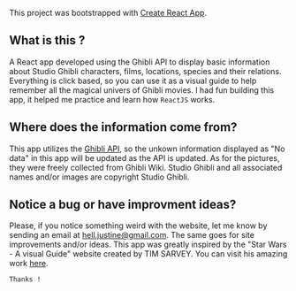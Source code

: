 This project was bootstrapped with [Create React App](https://github.com/facebook/create-react-app).

## What is this ?

A React app developed using the Ghibli API to display basic information about Studio Ghibli characters, films, locations, species and their relations. 
Everything is click based, so you can use it as a visual guide to help remember all the magical univers of Ghibli movies. 
I had fun building this app, it helped me practice and learn how `ReactJS` works.

## Where does the information come from?

This app utilizes the [Ghibli API](https://ghibliapi.herokuapp.com/), so the unkown information displayed as "No data" in this app will be updated as the API is updated. As for the pictures, they were freely collected from Ghibli Wiki. Studio Ghibli and all associated names and/or images are copyright Studio Ghibli.

## Notice a bug or have improvment ideas?

Please, if you notice something weird with the website, let me know by sending an email at hell.justine@gmail.com. 
The same goes for site improvements and/or ideas. This app was greatly inspired by the "Star Wars - A visual Guide" website created by TIM SARVEY. 
You can visit his amazing work [here](https://starwars-visualguide.com/#/).

`Thanks !`

